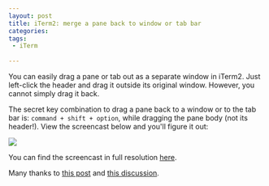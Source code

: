 ```yaml
---
layout: post
title: iTerm2: merge a pane back to window or tab bar
categories: 
tags:
 - iTerm
 
---
```


You can easily drag a pane or tab out as a separate window in iTerm2. Just left-click the header and drag it outside its original window. However, you cannot simply drag it back.

The secret key combination to drag a pane back to a window or to the tab bar is: `command + shift + option`, while dragging the pane body (not its header!). View the screencast below and you'll figure it out:

![](https://dl.dropboxusercontent.com/u/308058/blogimages/2014/03/iTerm2_drag_pane.gif)

You can find the screencast in full resolution [here](https://dl.dropboxusercontent.com/u/308058/blogimages/2014/03/iTerm2_drag_pane_original.gif).

Many thanks to [this post](http://marc-abramowitz.com/archives/2011/12/19/iterm2-how-to-unsplit-a-pane-back-to-a-tab-or-window/comment-page-1/) and [this discussion](https://groups.google.com/d/msg/iterm2-discuss/kg_5b3EKCpM/c-pd3Bc_I-YJ).
